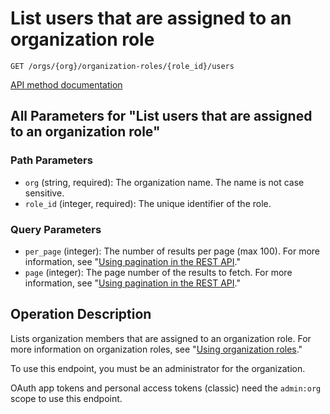 # List users that are assigned to an organization role

`GET /orgs/{org}/organization-roles/{role_id}/users`

[API method documentation](https://docs.github.com/rest/orgs/organization-roles#list-users-that-are-assigned-to-an-organization-role)

## All Parameters for "List users that are assigned to an organization role"

### Path Parameters

- `org` (string, required): The organization name. The name is not case sensitive.
- `role_id` (integer, required): The unique identifier of the role.
### Query Parameters

- `per_page` (integer): The number of results per page (max 100). For more information, see "[Using pagination in the REST API](https://docs.github.com/rest/using-the-rest-api/using-pagination-in-the-rest-api)."
- `page` (integer): The page number of the results to fetch. For more information, see "[Using pagination in the REST API](https://docs.github.com/rest/using-the-rest-api/using-pagination-in-the-rest-api)."

## Operation Description

Lists organization members that are assigned to an organization role. For more information on organization roles, see "[Using organization roles](https://docs.github.com/organizations/managing-peoples-access-to-your-organization-with-roles/using-organization-roles)."

To use this endpoint, you must be an administrator for the organization.

OAuth app tokens and personal access tokens (classic) need the `admin:org` scope to use this endpoint.
